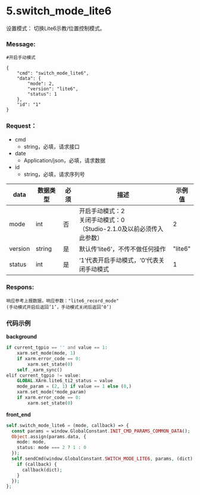 # 5.switch\_mode\_lite6



设置模式：
切换Lite6示教/位置控制模式。

### Message: 
```
#开启手动模式

{
    "cmd": "switch_mode_lite6",
    "data": {
        "mode": 2,
        "version": "lite6",
        "status": 1
    },
    "id": "1"
}
```



### Request：
* cmd
  * string，必填，请求接口
* date
  * Application/json，必填，请求数据
* id
  * string，必填，请求序列号

| data    | 数据类型   | 必须 | 描述                                                               | 示例值    |
|---------|------------|------|--------------------------------------------------------------------|-----------|
| mode    | int        | 否   | 开启手动模式：2<br>关闭手动模式：0<br>（Studio-2.1.0及以前必须传入此参数） | 2         |
| version | string     | 是   | 默认传’lite6’，不传不做任何操作                                    | "lite6"   |
| status  | int        | 是   | ‘1’代表开启手动模式，‘0’代表关闭手动模式                           | 1         |




### Respons: <a href="#respons" id="respons"></a>

```
响应参考上报数据，响应参数："lite6_record_mode"
(手动模式开启后返回’1’，手动模式关闭后返回‘0’)
```


### 代码示例

**background**
```php
if current_tgpio == '' and value == 1:
    xarm.set_mode(mode, 1)
    if xarm.error_code == 0:
        xarm.set_state(0)
    self._xarm_sync()
elif current_tgpio != value:
    GLOBAL.XArm.lite6_ti2_status = value
    mode_param = (2, 1) if value == 1 else (0,)
    xarm.set_mode(*mode_param)
    if xarm.error_code == 0:
        xarm.set_state(0)
   ```
**front_end**

```php
self.switch_mode_lite6 = (mode, callback) => {
  const params = window.GlobalConstant.INIT_CMD_PARAMS_COMMON_DATA();
  Object.assign(params.data, {
    mode: mode,
    status: mode === 2 ? 1 : 0
  });
  self.sendCmd(window.GlobalConstant.SWITCH_MODE_LITE6, params, (dict) => {
    if (callback) {
      callback(dict);
    }
  });
};
```

